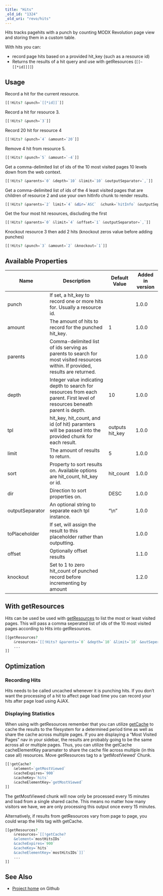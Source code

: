```yaml
---
title: "Hits"
_old_id: "1324"
_old_uri: "revo/hits"
---
```


Hits tracks pagehits with a punch by counting MODX Revolution page view and storing them in a custom table.

With hits you can:

- record page hits based on a provided hit\_key (such as a resource id)
- Returns the results of a hit query and use with getResources (`[[~[[*id]]]]`)

## Usage

Record a hit for the current resource.

``` php
[[!Hits? &punch=`[[*id]]`]]
```

Record a hit for resource 3.

``` php
[[!Hits? &punch=`3`]]
```

Record 20 hit for resource 4

``` php
[[!Hits? &punch=`4` &amount=`20`]]
```

Remove 4 hit from resource 5.

``` php
[[!Hits? &punch=`5` &amount=`-4`]]
```

Get a comma-delimited list of ids of the 10 most visited pages 10 levels down from the web context.

``` php
[[!Hits? &parents=`0` &depth=`10` &limit=`10` &outputSeparator=`,`]]
```

Get a comma-delimited list of ids of the 4 least visited pages that are children of resource 2 and use your own hitInfo chunk to render results.

``` php
[[!Hits? &parents=`2` limit=`4` &dir=`ASC`  &chunk=`hitInfo` &outputSeparator=`,`]]
```

Get the four most hit resources, discluding the first

``` php
[[!Hits? &parents=`0` &limit=`4` &offset=`1` &outputSeparator=`,`]]
```

Knockout resource 3 then add 2 hits (knockout zeros value before adding punches)

``` php
[[!Hits? &punch=`3` &amount=`2` &knockout=`1`]]
```

## Available Properties

| Name            | Description                                                                                                                    | Default Value    | Added in version |
| --------------- | ------------------------------------------------------------------------------------------------------------------------------ | ---------------- | ---------------- |
| punch           | If set, a hit\_key to record one or more hits for. Usually a resource id.                                                      |                  | 1.0.0            |
| amount          | The amount of hits to record for the punched hit\_key.                                                                         | 1                | 1.0.0            |
| parents         | Comma-delimited list of ids serving as parents to search for most visited resources within. If provided, results are returned. |                  | 1.0.0            |
| depth           | Integer value indicating depth to search for resources from each parent. First level of resources beneath parent is depth.     | 10               | 1.0.0            |
| tpl             | hit\_key, hit\_count, and id (of hit) paramters will be passed into the provided chunk for each result.                        | outputs hit\_key | 1.0.0            |
| limit           | The amount of results to return.                                                                                               | 5                | 1.0.0            |
| sort            | Property to sort results on. Available options are hit\_count, hit\_key or id.                                                 | hit\_count       | 1.0.0            |
| dir             | Direction to sort properties on.                                                                                               | DESC             | 1.0.0            |
| outputSeparator | An optional string to separate each tpl instance.                                                                              | “\\n”            | 1.0.0            |
| toPlaceholder   | If set, will assign the result to this placeholder rather than outputting.                                                     |                  | 1.0.0            |
| offset          | Optionally offset results                                                                                                      |                  | 1.1.0            |
| knockout        | Set to 1 to zero hit\_count of punched record before incrementing by amount                                                    |                  | 1.2.0            |

## With getResources

Hits can be used be used with [getResources](http://rtfm.modx.com/display/ADDON/getResources) to list the most or least visited pages. This will pass a comma seperated list of ids of the 10 most visited pages according to Hits into getResources.

``` php
[[getResources?
    &resources=`[[!Hits? &parents=`0` &depth=`10` &limit=`10` &outSeperator=`,`]]`
    ...
]]
```

## Optimization

### Recording Hits

Hits needs to be called uncached whenever it is punching hits. If you don’t want the processing of a hit to affect page load time you can record your hits after page load using AJAX.

### Displaying Statistics

When using with getResources remember that you can utilize [getCache](https://github.com/opengeek/getCache/wiki) to cache the results to the filesystem for a determined period time as well as share the cache across multiple pages. If you are displaying a “Most Visited Pages” nav in your sidebar, the results are probably going to be the same across all or multiple pages. Thus, you can utilize the getCache cacheElementKey paramater to share the cache file across multiple (in this case all) resources. Move getResources tag to a ‘getMostViewed’ Chunk.

``` php
[[!getCache?
    &element=`getMostViewed`
    &cacheExpires=`900`
    &cacheKey=`hits`
    &cacheElementKey=`getMostViewed`
]]
```

The getMostViewed chunk will now only be processed every 15 minutes and load from a single shared cache. This means no matter how many visitors we have, we are only processing this output once every 15 minutes.

Alternatively, if results from getResources vary from page to page, you could wrap the Hits tag with getCache.

``` php
[[getResources?
    &resources=`[[!getCache?
    &element=`mostHitsIDs`
    &cacheExpires=`900`
    &cacheKey=`hits`
    &cacheElementKey=`mostHitsIDs`]]`
    ...
]]
```

## See Also

- [Project home](https://github.com/jpdevries/hits) on Github
